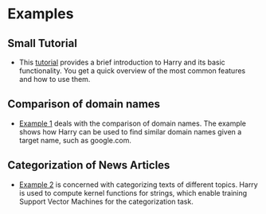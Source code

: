 # Examples

## Small Tutorial

* This [tutorial](TUTORIAL.md) provides a brief introduction to Harry and its
  basic functionality.  You get a quick overview of the most common features
  and how to use them.

## Comparison of domain names

* [Example 1](alexa) deals with the comparison of domain names.  The example
  shows how Harry can be used to find similar domain names given a target
  name, such as google.com.

## Categorization of News Articles

* [Example 2](reuters) is concerned with categorizing texts of different
  topics.  Harry is used to compute kernel functions for strings, which
  enable training Support Vector Machines for the categorization task.

